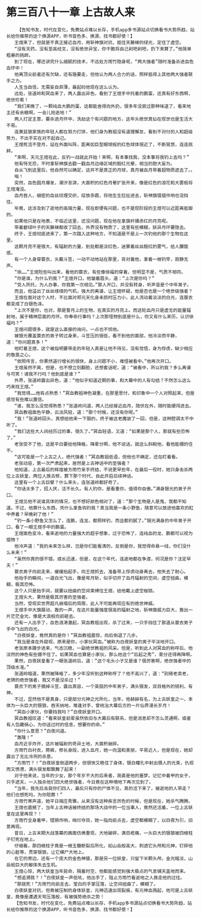 # 第三百八十一章 上古故人来
        【告知书友，时代在变化，免费站点难以长存，手机app多书源站点切换看书大势所趋，站长给你推荐的这个换源APP，听书音色多、换源、找书都好使！】
       王煊来了，但就是不真正接近血月，用斩神旗对抗，抵住天藤梯的绿光，定住了虚空。
       “没有天药，没有至高经文，没有绝世异宝，你干脆将自己剁吧剁吧，扔下来算了。”他简单粗暴的挑衅。
       到了现在，哪还讲究什么细腻的技术，不远处方雨竹隐身呢，“两大强者”随时准备杀进血色血环中！
       他离顶尖前者还有欠缺，还有路要走，但他认为两人合力的话，照样抵得上其他两大强者联手之力。
       人生当自信，无需妄自菲薄，最起码他现在这么认为。
       远处，张道岭和冥血来了，两人露出异色，看到了王煊手中托着的鹏蛋，还真有好东西啊，绝世珍肴！
       “我们来晚了，一颗纯血大鹏的蛋，这都能舍得向外扔，很多年没尝过那种味道了，看来地主还有余粮啊，一会儿抢逝地！”
       两人打定主意，要杀进月环中，洗劫这个有问题的地方，这年头绝世真仙在现世也是生活大不易。
       连黄鼠狼家族的年轻人都在努力打拼，他们身为教祖没有道理懈怠，看到不对付的人和超级势力，不出手实在对不起自己。
       王煊死活不登月，站在外面叫阵，距离如巨型眼球般的红色球体很近了，不断晃悠，连连挑衅。
       “来啊，天元王煊在此，反钓一战就此开始！来啊，有本事找我，没本事将我钓上去吗？”
       他有恃无恐，不时拿斩神旗去戳一戳血月边缘区域的殷红光晕，相当的胆大妄为。
       自从飞到这里后，他自然可以确定，这并不是真正的月球，真月被血月带着超物质遮去了。。
       嗡！
       突然，血色圆月爆发，潮汐澎湃，大面积的红色月晕扩张开来，像是红色的浪花和大雾般将王煊淹没。
       血月吞人，细密的血丝纹理交织，绽放赤霞，将他生生拉扯进去，斩神旗猎猎作响也没挡住。
       毕竟，这涉及到了逝地的高端力量，现在即便有问题，也不是现阶段的王煊可以近距离抵御的。
       如果他只是在地表，不临近这里，还没问题，现在他在拿旗杆捅赤红的月亮呢。
       带着碧绿叶子的天藤梯都收了回去，外界没有物质了，这里有些模糊，妖异月环要隐去。
       终于，王煊彻底进来了，第一次踏入这种地方，不知道是不是上一次钓他的那个生物在这里。
       这颗月亮不是很大，有辐射的力量，到处都是淡红色，迷蒙着丝丝殷红的雾气，给人朦胧感。
       有一个人身穿蓑衣，头戴斗笠，一动不动地站在那里，背对着他，拿着一根钓竿，寂静无声。
       “徐……”王煊险些叫出来，看他的蓑衣，有些像徐福的穿着，但明显不是，气质不相符。
       “你是谁，为什么钓我？”王煊开口，他皱着眉头，道：“上次是你吗？”
       “受人所托，为人办事，你我第一次相见。”那人开口，并没有转身，听声音是个中年男子。
       而且，他溢出了丝丝缕缕的气机，强大的离谱，让王煊怀疑，他是否也是一个绝世级强者？
       王煊在面对这个人时，不比面对郑元天化身未损时压力小，此人流动着淡淡的白光，连蓑衣都变成了白银色泽。
       “上次不是你，也对，那是誓月上的生物，在真实的月亮上。而这轮血月只是虚无的能量辐射地，属于精神层面的月环。你奉命行事吗？上次那怪物到底是什么，你又有什么来历，认识徐福吗？”
       王煊问题很多，就是这么直接的询问，一点也不怵他。
       被银光覆盖蓑衣的男子转过身来，斗笠压的很低，看不到他的面部，他冷淡而平静，道：“你问题真多！”
       他盯着王煊，这个被指明要带走的年轻人真是让他不待见，没有觉悟，身为俘虏，缺少相应的敬畏之心。
       “依照传言，你果然道行增长的很快，身上问题不小，难怪被看中。”他再次开口。
       王煊虽然不爽，但是，也不想立刻翻脸，还想套话呢，道：“被看中，所以钓我？多么离谱与可笑！请我不行吗？他到底是谁？”
       外界，张道岭露出异色，道：“他似乎知道近期的事，和大幕中的人有勾结？不然怎么这么巧来找王煊。”
       “我觉得……他有点熟悉！”冥血教祖神色凝重，在那里思忖，和印象中一个人对照起来，但是感觉有些难以置信。
       “谁，我怎么没觉得熟悉？”张道岭问道，两人已经接近血月，隐伏在外，随时能硬闯进去。
       冥血教祖面色平静，云淡风轻，道：“那个时候，还没有你呢。”
       “我！”张道岭回头，真想给他来一下狠的，终于被这老魔装了一回，但是，这种腔调太不中听了。
       “我们这些大人间经历过的事，很久了。”冥血轻语，又道：“如果是那个人，那就有些恐怖了。”
       老张受不了他，这是平白要给他降格，降辈分啊，他不说话，就这么斜睨他，看他能绷的住不。
       “这可能是一个上古之人，绝代强者！”冥血教祖低语，但他也不确定，还在盯着看。
       老张动容，第一次严肃起来，居然是上古神话中的至强者？
       他知道，上古最后的辉煌被方雨竹亲手终结，不说更早些年，在最后一役时，她只身击杀两位上古妖皇，两位人族古修，葬下那个时代，自此开启后续神话。
       这里有一个上古巨擘？什么来头，连张道岭都好奇了。
       “你话太多了，招人厌，活不长久。有人钓你，是看重你，值得你自傲。”满身银光的男子开口。
       王煊见他不说谁具体的情况，也不想好颜色相对了，道：“那个生物是人是鬼，我都不知道。不过，他算什么东西，凭什么拿鱼钩钓我？真当我是一条小野鱼，随意可以放进他喜欢的缸中养着？早晚剁了他！”
       “钓一条小野鱼又怎么了，连鹏，连龙，都照样钓，而且都钓腻了。”银光满身的中年男子开口，看了一眼王煊手中的鹏蛋。
       王煊面色变冷，看来逝地的力量强大的超乎想象，过于恐怖了，连纯血的龙、鹏都可以视为猎物？
       他冷声道：“我的未来怎么样，岂是你们能看清的，反倒是你，我觉得命悬一线，你们没什么未来！”
       “虽然你真的很不错，成长迅速，但是，在这个年代，连逝地都在争渡，何况是你？注定早夭！”
       蓑衣男子向前走来，缓缓抬起手，向王煊抓去，准备带上俘虏动身离去，他失去了耐心。
       他抬手的瞬间，一道白光飞出，像是弯月斩，似乎切开了血月辐射的空间，虚空扭曲，模糊，极其恐怖。
       这个人只是抬手间，就要以扭曲的空间束缚住王煊，给他戴上虚空枷锁。
       王煊头大，果然是极其厉害的至强者。
       当然，受现实世界超凡崩塌后的局限，此人不可能再现应有的绝世神威。
       王煊手中大旗展动，轰的一声，在这片能量强度很高的辐射之地，斩神旗威力巨大，轰出一片茫茫金光，像是大浪般向前砸去。
       还有一人出手了，血色浪涛激起，冥血教祖出现，杀了过来，一只手挡住了那道从蓑衣男子手中飞出的白光。
       “白夜妖皇，竟然真的是你！”冥血教祖震惊，向后倒退了几步。
       “我当是谁在外窥视，原来是你，小家伙冥血。”被称为白夜妖皇的男子平淡地开口。
       老张原本踱步进来，气态沉稳，一副绝世教祖的风采。但是，听到此人对冥血的称呼后，他淡然的神色有些绷不住了。如果冥血也算是小家伙，那么他这个“后起之秀”，辈分还得再降啊。
       果然，白夜妖皇看了一眼张道岭后，道：“这个毛头小子又是谁？很厉害啊，绝世强者中的顶级水准。”
       张道岭暗道，果然被降格了，多少年没听到这种称呼了？他不高兴了，道：“别倚老卖老，老牌的绝世强者，我又不是没杀过！”
       蓑衣下的男子摘掉斗笠，露出真容，一个英挺的中年男子，满头银发，双目格外的锐利，有神。
       不过，显然他不是真身，只是部分元神之光所化，当年，他赫赫有名，为上古妖皇之一，本体为一头巨大的银狼，吞天纳地，难逢对手，曾统治大幕后方的一片仙界漫长岁月！
       “冥血小家伙，你要挡我吗？”白夜妖皇开口。
       冥血教祖叹道：“看来妖皇前辈虽然依旧与大幕后有联系，但是消息却不怎么灵通啊，或者有人包藏祸心，为你送过时的信息，想要你的命。”
       “你什么意思？”白夜问道。
       “轰隆！”
       血月近乎炸开，这片被辐射的奇异土地，大面积崩碎。
       方雨竹白衬衣，筒裤，修长身段，进入血月，她一向温和美丽，平易近人，但是现在，她却露出了无比冷冽的杀意。
       “方雨竹？！”白夜妖皇倒退两步，但很快又稳住了身体，银白瞳孔中射出慑人的光束，仇视而又愤懑，满头银发都飘舞了起来！
       对于他来说，当年的少女，那个年岁不大的后来者，简直是他的噩梦。记忆中着甲的女子，只手遮天，一人独杀他们四大绝世强者，今日竟在这种境地下再次见到了。
       “当年，我先后击毙你们四人，最后只有你的尸体不见，真的活下来了，被逝地的人带走？他们也想死吗，为你陪葬！”
       方雨竹寒声道，她平日端庄秀雅，从来没有这种疾言厉色的时候，但是现在，她杀气腾腾。
       王煊也震撼了，当年上古神话被终结的那场大战中的一位当事人，竟然还活着，一位上古妖皇在这里再现？！
       方雨竹全身着甲，铿锵作响，绚烂夺目，她一指向前点去，虚空都模糊了，以白夜为引，旧景再现。
       昔日，上古末期大战落幕的画面仿佛重现，大地破碎，满目疮痍，一头巨大的银狼被四根柱子钉死在地上。
       仔细看，那四根柱子竟是一根玉簪断裂后所化，如山岳般高大，刺透它头颅和元神，钉碎他的心脏等，贯穿银狼，让它横尸大地上。
       在它的旁边，还有一个庞大的金色神猿，那是另一位妖皇，只留下半颗头颅，金光暗淡，山岳般巨大的躯体失去生机。
       王煊心惊，两大妖皇当年毙命，隔着时空，他都能感觉到强大极点的气息铺天盖地而来。
       “想追溯我？！”白夜妖皇一声低吼，他出手了，阻止方雨竹看逝地之人救走他的过往。
       “那就死！”方雨竹向前走去，莹白的手掌压落，让空间扭曲了，模糊了。
       白夜妖皇对抗，但竟被压制的身体妖皇，元神迅速出现裂痕，有元神血溅起，他可是上古妖皇，竟像是遭遇天穹压落般，有被强势绝杀之势！
       【告知书友，时代在变化，免费站点难以长存，手机app多书源站点切换看书大势所趋，站长给你推荐的这个换源APP，听书音色多、换源、找书都好使！】